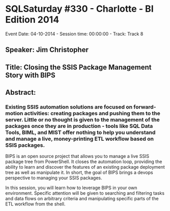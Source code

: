 # SQLSaturday #330 - Charlotte - BI Edition 2014
Event Date: 04-10-2014 - Session time: 00:00:00 - Track: Track 8
## Speaker: Jim Christopher
## Title: Closing the SSIS Package Management Story with BIPS
## Abstract:
### Existing SSIS automation solutions are focused on forward-motion activities: creating packages and pushing them to the server.  Little or no thought is given to the management of the packages once they are in production - tools like SQL Data Tools, BIML, and MIST offer nothing to help you understand and manage a live, money-printing ETL workflow based on SSIS packages.

BIPS is an open source project that allows you to manage a live SSIS package tree from PowerShell.  It closes the automation loop, providing the ability to learn and discover the features of an existing package deployment tree as well as manipulate it.  In short, the goal of BIPS brings a devops perspective to managing your SSIS packages.

In this session, you will learn how to leverage BIPS in your own environment.  Specific attention will be given to searching and filtering tasks and data flows on arbitrary criteria and manipulating specific parts of the ETL workflow from the shell. 
